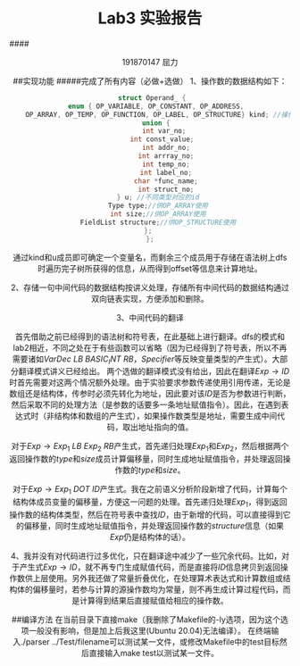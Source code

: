 # <center>Lab3 实验报告
####<center>191870147 屈力

##实现功能
#####完成了所有内容（必做+选做）
1、操作数的数据结构如下：
```C
  struct Operand_ { 
    enum { OP_VARIABLE, OP_CONSTANT, OP_ADDRESS, 
    OP_ARRAY, OP_TEMP, OP_FUNCTION, OP_LABEL, OP_STRUCTURE} kind; //操作数类型
    union { 
        int var_no; 
        int const_value;  
        int addr_no;
        int arrray_no;
        int temp_no;
        int label_no;
        char *func_name;
        int struct_no;
    } u; //不同类型对应的id
    Type type;//供OP_ARRAY使用
    int size;//供OP_ARRAY使用
    FieldList structure;//供OP_STRUCTURE使用
}; 
};
```
通过kind和u成员即可确定一个变量名，而剩余三个成员用于存储在语法树上dfs时遍历完子树所获得的信息，从而得到offset等信息来计算地址。

2、存储一句中间代码的数据结构按讲义处理，存储所有中间代码的数据结构通过双向链表实现，方便添加和删除。

3、中间代码的翻译

首先借助之前已经得到的语法树和符号表，在此基础上进行翻译。dfs的模式和lab2相近，不同之处在于有些函数可以省略（因为已经得到了符号表，所以不再需要诸如$VarDec\ LB\ BASIC_INT\ RB$，$Specifier$等反映变量类型的产生式）。大部分翻译模式讲义已经给出。
两个选做的翻译模式没有给出，因此在翻译$Exp\to ID$时首先需要对这两个情况额外处理。由于实验要求参数传递使用引用传递，无论是数组还是结构体，传参时必须先转化为地址，因此要对该$ID$是否为参数进行判断，然后采取不同的处理方法（是参数的话要多一条地址赋值指令）。因此，在遇到表达式时（非结构体和数组的产生式），如果操作数类型是地址，需要生成中间代码，取出地址指向的值。

对于$Exp\to Exp_1\ LB\ Exp_2\ RB$产生式，首先递归处理$Exp_1$和$Exp_2$，然后根据两个返回操作数的$type$和$size$成员计算偏移量，同时生成地址赋值指令，并处理返回操作数的$type$和$size$。

对于$Exp\to Exp_1\ DOT\ ID$产生式。我在之前语义分析阶段新增了代码，计算每个结构体成员变量的偏移量，方便这一问题的处理。首先递归处理$Exp_1$，得到返回操作数的结构体类型，然后在符号表中查找$ID$，由于新增的代码，可以直接得到它的偏移量，同时生成地址赋值指令，并处理返回操作数的$structure$信息（如果$Exp$仍是结构体的话）。

4、我并没有对代码进行过多优化，只在翻译途中减少了一些冗余代码。比如，对于产生式$Exp \to ID$，就不再专门生成赋值代码，而是直接将$ID$信息拷贝到返回操作数供上层使用。另外我还做了常量折叠优化，在处理算术表达式和计算数组或结构体的偏移量时，若参与计算的源操作数均为常量，则不再生成计算过程代码，而是计算得到结果后直接赋值给相应的操作数。

##编译方法 
在当前目录下直接make（我删除了Makefile的-ly选项，因为这个选项一般没有影响，但是加上后我这里(Ubuntu 20.04)无法编译）。
在终端输入./parser ../Test/filename可以测试某一文件，或修改Makefile中的test目标然后直接输入make test以测试某一文件。


